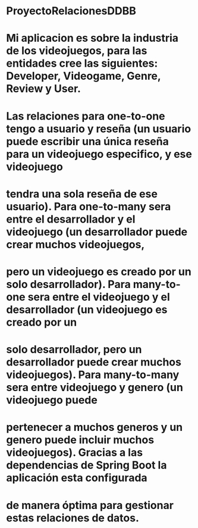 # ProyectoRelacionesDDBB
# Mi aplicacion es sobre la industria de los videojuegos, para las entidades cree las siguientes: Developer, Videogame, Genre, Review y User. 
# Las relaciones para one-to-one tengo a usuario y reseña (un usuario puede escribir una única reseña para un videojuego especifico, y ese videojuego 
# tendra una sola reseña de ese usuario). Para one-to-many sera entre el desarrollador y el videojuego (un desarrollador puede crear muchos videojuegos, 
# pero un videojuego es creado por un solo desarrollador). Para many-to-one sera entre el videojuego y el desarrollador (un videojuego es creado por un 
# solo desarrollador, pero un desarrollador puede crear muchos videojuegos). Para many-to-many sera entre videojuego y genero (un videojuego puede 
# pertenecer a muchos generos y un genero puede incluir muchos videojuegos). Gracias a las dependencias de Spring Boot la aplicación esta configurada 
# de manera óptima para gestionar estas relaciones de datos.
